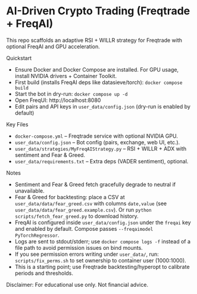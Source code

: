 # AI-Driven Crypto Trading (Freqtrade + FreqAI)

This repo scaffolds an adaptive RSI + WILLR strategy for Freqtrade with optional FreqAI and GPU acceleration.

Quickstart
- Ensure Docker and Docker Compose are installed. For GPU usage, install NVIDIA drivers + Container Toolkit.
- First build (installs FreqAI deps like datasieve/torch): `docker compose build`
- Start the bot in dry-run: `docker compose up -d`
- Open FreqUI: http://localhost:8080
- Edit pairs and API keys in `user_data/config.json` (dry-run is enabled by default)

Key Files
- `docker-compose.yml` – Freqtrade service with optional NVIDIA GPU.
- `user_data/config.json` – Bot config (pairs, exchange, web UI, etc.).
- `user_data/strategies/MyFreqAIStrategy.py` – RSI + WILLR + ADX with sentiment and Fear & Greed.
- `user_data/requirements.txt` – Extra deps (VADER sentiment), optional.

Notes
- Sentiment and Fear & Greed fetch gracefully degrade to neutral if unavailable.
- Fear & Greed for backtesting: place a CSV at `user_data/data/fear_greed.csv` with columns `date,value` (see `user_data/data/fear_greed.example.csv`). Or run `python scripts/fetch_fear_greed.py` to download history.
- FreqAI is configured inside `user_data/config.json` under the `freqai` key and enabled by default. Compose passes `--freqaimodel PyTorchRegressor`.
- Logs are sent to stdout/stderr; use `docker compose logs -f` instead of a file path to avoid permission issues on bind mounts.
- If you see permission errors writing under `user_data/`, run: `scripts/fix_perms.sh` to set ownership to container user (1000:1000).
- This is a starting point; use Freqtrade backtesting/hyperopt to calibrate periods and thresholds.

Disclaimer: For educational use only. Not financial advice.
